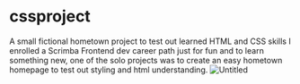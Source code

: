 # cssproject
A small fictional hometown project to test out learned HTML and CSS skills
I enrolled a Scrimba Frontend dev career path just for fun and to learn something new, one of the solo projects
was to create an easy hometown homepage to test out styling and html understanding.
![Untitled](https://github.com/jakubecm/cssproject/assets/75340276/cf8626ac-c487-43c7-b588-ce67e7eebb52)
